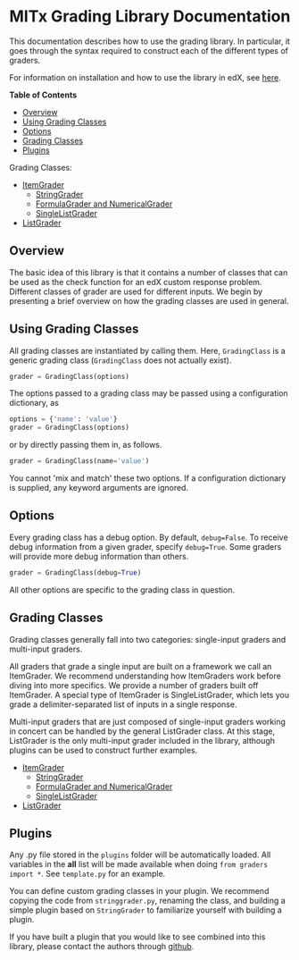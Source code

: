 MITx Grading Library Documentation
==================================

This documentation describes how to use the grading library. In particular, it goes through the syntax required to construct each of the different types of graders.

For information on installation and how to use the library in edX, see [here](../README.md).

**Table of Contents**

- [Overview](#overview)
- [Using Grading Classes](#using-grading-classes)
- [Options](#options)
- [Grading Classes](#grading-classes)
- [Plugins](#plugins)

Grading Classes:

- [ItemGrader](item_grader.md)
  - [StringGrader](string_grader.md)
  - [FormulaGrader and NumericalGrader](formula_grader.md)
  - [SingleListGrader](single_list_grader.md)
- [ListGrader](list_grader.md)


Overview
--------

The basic idea of this library is that it contains a number of classes that can be used as the check function for an edX custom response problem. Different classes of grader are used for different inputs. We begin by presenting a brief overview on how the grading classes are used in general.


Using Grading Classes
---------------------

All grading classes are instantiated by calling them. Here, `GradingClass` is a generic grading class (`GradingClass` does not actually exist).

````python
grader = GradingClass(options)
````

The options passed to a grading class may be passed using a configuration dictionary, as

````python
options = {'name': 'value'}
grader = GradingClass(options)
````

or by directly passing them in, as follows.

````python
grader = GradingClass(name='value')
````

You cannot 'mix and match' these two options. If a configuration dictionary is supplied, any keyword arguments are ignored.


Options
-------

Every grading class has a debug option. By default, `debug=False`. To receive debug information from a given grader, specify `debug=True`. Some graders will provide more debug information than others.

````python
grader = GradingClass(debug=True)
````

All other options are specific to the grading class in question.


Grading Classes
---------------

Grading classes generally fall into two categories: single-input graders and multi-input graders.

All graders that grade a single input are built on a framework we call an ItemGrader. We recommend understanding how ItemGraders work before diving into more specifics. We provide a number of graders built off ItemGrader. A special type of ItemGrader is SingleListGrader, which lets you grade a delimiter-separated list of inputs in a single response.

Multi-input graders that are just composed of single-input graders working in concert can be handled by the general ListGrader class. At this stage, ListGrader is the only multi-input grader included in the library, although plugins can be used to construct further examples.

- [ItemGrader](item_grader.md)
  - [StringGrader](string_grader.md)
  - [FormulaGrader and NumericalGrader](formula_grader.md)
  - [SingleListGrader](single_list_grader.md)
- [ListGrader](list_grader.md)


Plugins
-------

Any .py file stored in the `plugins` folder will be automatically loaded. All variables in the __all__ list will be made available when doing `from graders import *`. See `template.py` for an example.

You can define custom grading classes in your plugin. We recommend copying the code from `stringgrader.py`, renaming the class, and building a simple plugin based on `StringGrader` to familiarize yourself with building a plugin.

If you have built a plugin that you would like to see combined into this library, please contact the authors through [github](https://github.com/mitodl/mitx-grading-library).

